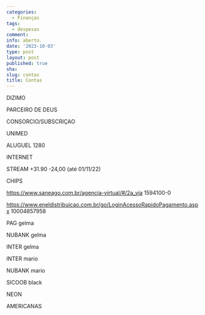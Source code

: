 ```yaml
---
categories:
  - Finanças
tags:
  - despesas
comment: 
info: aberto.
date: '2023-10-03'
type: post
layout: post
published: true
sha:
slug: contas
title: Contas
---
```

DIZIMO

PARCEIRO DE DEUS

CONSORCIO/SUBSCRIÇAO

UNIMED

ALUGUEL 1280

INTERNET

STREAM +31.90 -24,00 (até 01/11/22)

CHIPS

https://www.saneago.com.br/agencia-virtual/#/2a_via 1594100-0

https://www.eneldistribuicao.com.br/go/LoginAcessoRapidoPagamento.aspx 10004857958

PAG gelma

NUBANK gelma

INTER gelma

INTER mario

NUBANK mario

SICOOB black

NEON

AMERICANAS

